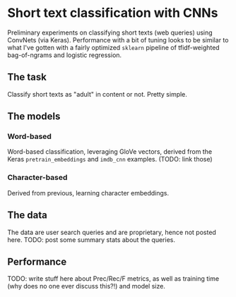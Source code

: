 # Short text classification with CNNs

Preliminary experiments on classifying short texts (web queries) using ConvNets (via Keras). Performance with a bit of tuning looks to be similar to what I've gotten with a fairly optimized `sklearn` pipeline of tfidf-weighted bag-of-ngrams and logistic regression.

## The task

Classify short texts as "adult" in content or not. Pretty simple.

## The models

### Word-based

Word-based classification, leveraging GloVe vectors, derived from the Keras `pretrain_embeddings` and `imdb_cnn` examples. (TODO: link those)

### Character-based

Derived from previous, learning character embeddings.

## The data

The data are user search queries and are proprietary, hence not posted here.
TODO: post some summary stats about the queries.

## Performance

TODO: write stuff here about Prec/Rec/F metrics, as well as training time (why does no one ever discuss this?!) and model size.
